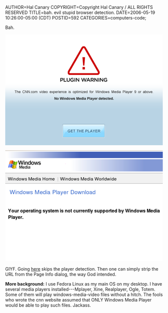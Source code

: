 AUTHOR=Hal Canary
COPYRIGHT=Copyright Hal Canary / ALL RIGHTS RESERVED
TITLE=bah.  evil stupid browser detection.
DATE=2006-05-19 10:26:00-05:00 (CDT)
POSTID=592
CATEGORIES=computers-code;

Bah.

![[]](/images/2006-05-19-cnn1.png)  
  
![[]](/images/2006-05-19-cnn2.png)

GIYF. Going [here](http://www.cnn.com/video/player/player.html) skips the player detection. Then one can simply strip the URL from the Page Info dialog, the way God intended.

**More background:** I use Fedora Linux as my main OS on my desktop. I have several media players installed---Mplayer, Xine, Realplayer, Ogle, Totem. Some of them will play windows-media-video files without a hitch. The fools who wrote the cnn website assumed that ONLY Windows Media Player would be able to play such files. Jackass.
